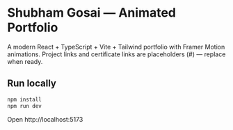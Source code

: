 # Shubham Gosai — Animated Portfolio

A modern React + TypeScript + Vite + Tailwind portfolio with Framer Motion animations. Project links and certificate links are placeholders (#) — replace when ready.

## Run locally

```bash
npm install
npm run dev
```

Open http://localhost:5173
